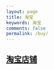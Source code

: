 ```yaml
---
layout: page
title: 淘宝
keywords: 淘宝
comments: false
permalink: /buy/
---
```


## [淘宝店铺](https://item.taobao.com/item.htm?spm=a1z10.3-c.w4002-10960194006.11.77b54338UCBf04&id=668874810541)
